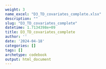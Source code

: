 ```yaml
---
weight: 3
name_excel: "D3_TD_covariates_complete.xlsx"
description: ""
slug: "D3_TD_covariates_complete"
datetime: 1.7134398e+09
title: D3_TD_covariates_complete
author: ''
date: '2024-04-18'
categories: []
tags: []
archetype: codebook
output: html_document
---
```


<div class="tabcontent"></div>
